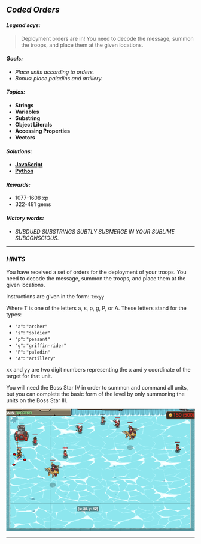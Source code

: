 ## _Coded Orders_

#### _Legend says:_
> Deployment orders are in! You need to decode the message, summon the troops, and place them at the given locations.

#### _Goals:_
+ _Place units according to orders._
+ _Bonus: place paladins and artillery._

#### _Topics:_
+ **Strings**
+ **Variables**
+ **Substring**
+ **Object Literals**
+ **Accessing Properties**
+ **Vectors**

#### _Solutions:_
+ **[JavaScript](codedOrders.js)**
+ **[Python](coded_orders.py)**

#### _Rewards:_
+ 1077-1608 xp
+ 322-481 gems

#### _Victory words:_
+ _SUBDUED SUBSTRINGS SUBTLY SUBMERGE IN YOUR SUBLIME SUBCONSCIOUS._

___

### _HINTS_

You have received a set of orders for the deployment of your troops.  You need to decode the message, summon the troops, and place them at the given locations.

Instructions are given in the form: `Txxyy`

Where T is one of the letters a, s, p, g, P, or A.  These letters stand for the types:
+ `"a"`: `"archer"`
+ `"s"`: `"soldier"`
+ `"p"`: `"peasant"`
+ `"g"`: `"griffin-rider"`
+ `"P"`: `"paladin"`
+ `"A"`: `"artillery"`

xx and yy are two digit numbers representing the x and y coordinate of the target for that unit.

You will need the Boss Star IV in order to summon and command all units, but you can complete the basic form of the level by only summoning the units on the Boss Star III.

![](img/orders.png)

___
